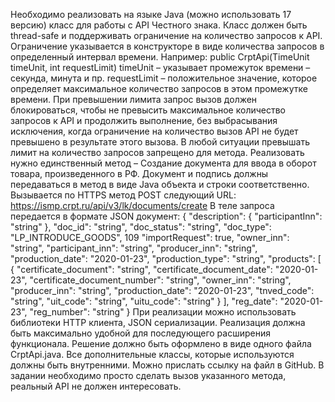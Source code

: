 Необходимо реализовать на языке Java (можно использовать 17
версию) класс для работы с API Честного знака. 
Класс должен быть thread-safe и поддерживать ограничение 
на количество запросов к API. 
Ограничение указывается в конструкторе в виде количества
запросов в определенный интервал времени. 
Например:
    public CrptApi(TimeUnit timeUnit, int requestLimit)
timeUnit – указывает промежуток времени – секунда, минута и пр.
requestLimit – положительное значение, которое определяет
максимальное количество запросов в этом промежутке времени.
При превышении лимита запрос вызов должен блокироваться,
чтобы не превысить максимальное количество запросов к API и
продолжить выполнение, без выбрасывания исключения, когда
ограничение на количество вызов API не будет превышено в
результате этого вызова. 
В любой ситуации превышать лимит на количество запросов запрещено для метода.
Реализовать нужно единственный метод – Создание документа для
ввода в оборот товара, произведенного в РФ. Документ и подпись
должны передаваться в метод в виде Java объекта и строки
соответственно.
Вызывается по HTTPS метод POST следующий URL:
    https://ismp.crpt.ru/api/v3/lk/documents/create
В теле запроса передается в формате JSON документ: 
{
"description": { "participantInn": "string" }, 
"doc_id": "string", 
"doc_status": "string",
"doc_type": "LP_INTRODUCE_GOODS", 
109 "importRequest": true,
"owner_inn": "string", 
"participant_inn": "string", 
"producer_inn": "string", 
"production_date": "2020-01-23",
"production_type": "string",
"products": [ { "certificate_document": "string",
    "certificate_document_date": "2020-01-23",
    "certificate_document_number": "string", 
    "owner_inn": "string",
    "producer_inn": "string", 
    "production_date": "2020-01-23",
    "tnved_code": "string", 
    "uit_code": "string", 
    "uitu_code": "string" } ],
"reg_date": "2020-01-23", 
"reg_number": "string"
}
При реализации можно использовать библиотеки HTTP клиента, JSON сериализации. 
Реализация должна быть максимально удобной для последующего расширения функционала.
Решение должно быть оформлено в виде одного файла
    CrptApi.java. 
Все дополнительные классы, которые используются
должны быть внутренними.
Можно прислать ссылку на файл в GitHub.
В задании необходимо просто сделать вызов указанного метода,
реальный API не должен интересовать.